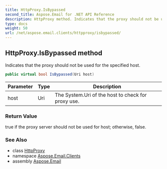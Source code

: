```yaml
---
title: HttpProxy.IsBypassed
second_title: Aspose.Email for .NET API Reference
description: HttpProxy method. Indicates that the proxy should not be used for the specified host
type: docs
weight: 50
url: /net/aspose.email.clients/httpproxy/isbypassed/
---
```

## HttpProxy.IsBypassed method

Indicates that the proxy should not be used for the specified host.

```csharp
public virtual bool IsBypassed(Uri host)
```

| Parameter | Type | Description |
| --- | --- | --- |
| host | Uri | The System.Uri of the host to check for proxy use. |

### Return Value

true if the proxy server should not be used for host; otherwise, false.

### See Also

* class [HttpProxy](../)
* namespace [Aspose.Email.Clients](../../httpproxy/)
* assembly [Aspose.Email](../../../)


